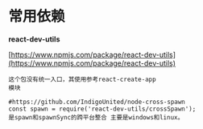 # 常用依赖

**react-dev-utils**

[https://www.npmjs.com/package/react-dev-utils](https://www.npmjs.com/package/react-dev-utils)

```
这个包没有统一入口，其使用参考react-create-app
模块

#https://github.com/IndigoUnited/node-cross-spawn
const spawn = require('react-dev-utils/crossSpawn');
是spawn和spawnSync的跨平台整合 主要是windows和linux。


```



